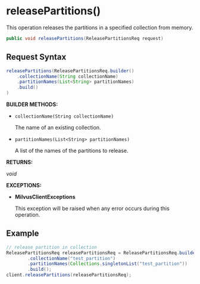 # releasePartitions()

This operation releases the partitions in a specified collection from memory.

```java
public void releasePartitions(ReleasePartitionsReq request)
```

## Request Syntax

```java
releasePartitions(ReleasePartitionsReq.builder()
    .collectionName(String collectionName)
    .partitionNames(List<String> partitionNames)
    .build()
)
```

**BUILDER METHODS:**

- `collectionName(String collectionName)`

    The name of an existing collection.

- `partitionNames(List<String> partitionNames)`

    A list of the names of the partitions to release.

**RETURNS:**

*void*

**EXCEPTIONS:**

- **MilvusClientExceptions**

    This exception will be raised when any error occurs during this operation.

## Example

```java
// release partition in collection
ReleasePartitionsReq releasePartitionsReq = ReleasePartitionsReq.builder()
        .collectionName("test_partition")
        .partitionNames(Collections.singletonList("test_partition"))
        .build();
client.releasePartitions(releasePartitionsReq);
```

